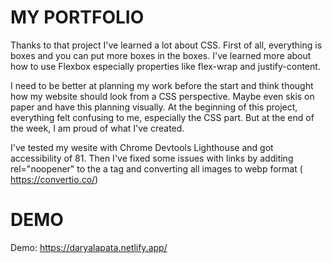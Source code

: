 # MY PORTFOLIO

Thanks to that project I've learned a lot about CSS. First of all, everything is boxes and you can put more boxes in the boxes. 
I've learned more about how to use Flexbox especially properties like flex-wrap and justify-content. 

I need to be better at planning my work before the start and think thought how my website should look from a CSS perspective. Maybe even skis on paper and have this planning visually. 
At the beginning of this project, everything felt confusing to me, especially the CSS part. But at the end of the week, I am proud of what I've created.

I've tested my wesite with Chrome Devtools Lighthouse and got accessibility of 81. Then I've fixed some issues with links by additing rel="noopener" to the a tag and converting all images to webp format ( https://convertio.co/)

# DEMO
Demo: https://daryalapata.netlify.app/